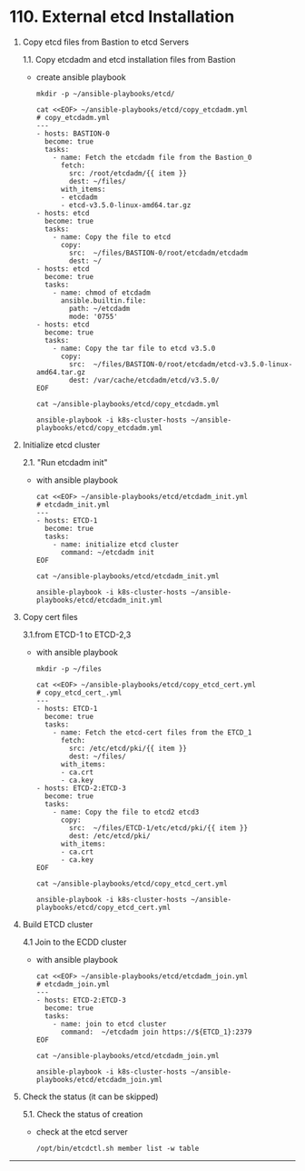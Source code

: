 # **110. External etcd Installation**


1. Copy etcd files from Bastion to etcd Servers

    1.1. Copy etcdadm and etcd installation files from Bastion
    
    - create ansible playbook

          mkdir -p ~/ansible-playbooks/etcd/

          cat <<EOF> ~/ansible-playbooks/etcd/copy_etcdadm.yml
          # copy_etcdadm.yml
          ---
          - hosts: BASTION-0
            become: true
            tasks:
              - name: Fetch the etcdadm file from the Bastion_0
                fetch: 
                  src: /root/etcdadm/{{ item }}
                  dest: ~/files/
                with_items:
                - etcdadm
                - etcd-v3.5.0-linux-amd64.tar.gz  
          - hosts: etcd
            become: true
            tasks:           
              - name: Copy the file to etcd
                copy:
                  src:  ~/files/BASTION-0/root/etcdadm/etcdadm
                  dest: ~/
          - hosts: etcd
            become: true
            tasks:           
              - name: chmod of etcdadm
                ansible.builtin.file:
                  path: ~/etcdadm
                  mode: '0755'
          - hosts: etcd
            become: true
            tasks:           
              - name: Copy the tar file to etcd v3.5.0
                copy:
                  src:  ~/files/BASTION-0/root/etcdadm/etcd-v3.5.0-linux-amd64.tar.gz
                  dest: /var/cache/etcdadm/etcd/v3.5.0/
          EOF

          cat ~/ansible-playbooks/etcd/copy_etcdadm.yml

          ansible-playbook -i k8s-cluster-hosts ~/ansible-playbooks/etcd/copy_etcdadm.yml

2. Initialize etcd cluster 
    
    2.1. "Run etcdadm init"

    - with ansible playbook
    
          cat <<EOF> ~/ansible-playbooks/etcd/etcdadm_init.yml
          # etcdadm_init.yml
          ---
          - hosts: ETCD-1
            become: true
            tasks:
              - name: initialize etcd cluster
                command: ~/etcdadm init
          EOF

          cat ~/ansible-playbooks/etcd/etcdadm_init.yml

          ansible-playbook -i k8s-cluster-hosts ~/ansible-playbooks/etcd/etcdadm_init.yml


3. Copy cert files

    3.1.from ETCD-1 to ETCD-2,3

    - with ansible playbook

          mkdir -p ~/files

          cat <<EOF> ~/ansible-playbooks/etcd/copy_etcd_cert.yml
          # copy_etcd_cert_.yml
          ---
          - hosts: ETCD-1
            become: true
            tasks:
              - name: Fetch the etcd-cert files from the ETCD_1
                fetch: 
                  src: /etc/etcd/pki/{{ item }}
                  dest: ~/files/
                with_items:
                - ca.crt
                - ca.key  
          - hosts: ETCD-2:ETCD-3
            become: true
            tasks:           
              - name: Copy the file to etcd2 etcd3
                copy:
                  src:  ~/files/ETCD-1/etc/etcd/pki/{{ item }}
                  dest: /etc/etcd/pki/
                with_items:
                - ca.crt
                - ca.key  
          EOF

          cat ~/ansible-playbooks/etcd/copy_etcd_cert.yml

          ansible-playbook -i k8s-cluster-hosts ~/ansible-playbooks/etcd/copy_etcd_cert.yml


4. Build ETCD cluster

    4.1 Join to the ECDD cluster

    - with ansible playbook

          cat <<EOF> ~/ansible-playbooks/etcd/etcdadm_join.yml
          # etcdadm_join.yml
          ---
          - hosts: ETCD-2:ETCD-3
            become: true
            tasks:
              - name: join to etcd cluster
                command:  ~/etcdadm join https://${ETCD_1}:2379
          EOF

          cat ~/ansible-playbooks/etcd/etcdadm_join.yml

          ansible-playbook -i k8s-cluster-hosts ~/ansible-playbooks/etcd/etcdadm_join.yml


5. Check the status (it can be skipped)

    5.1. Check the status of creation

    - check at the etcd server
         
          /opt/bin/etcdctl.sh member list -w table

---
